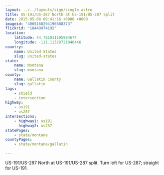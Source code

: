 ```yaml
---
layout: ../../layouts/sign/single.astro
title: US-191/US-287 North at US-191/US-287 Split
date: 2015-05-08 08:41:16 +0000 +0000
imageid: "4065160294196688373"
flickrid: "18449974192"
location:
    latitude: 44.781911195994674
    longitude: -111.11328721046446
country:
    name: United States
    slug: united-states
state:
    name: Montana
    slug: montana
county:
    name: Gallatin County
    slug: gallatin
tags:
    - shield
    - intersection
highway:
    - us191
    - us287
intersections:
    - highway1: us191
      highway2: us287
statePages:
    - state/montana
countyPages:
    - state/montana/gallatin

---
```

US-191/US-287 North at US-191/US-287 split.  Turn left for US-287; straight for US-191.